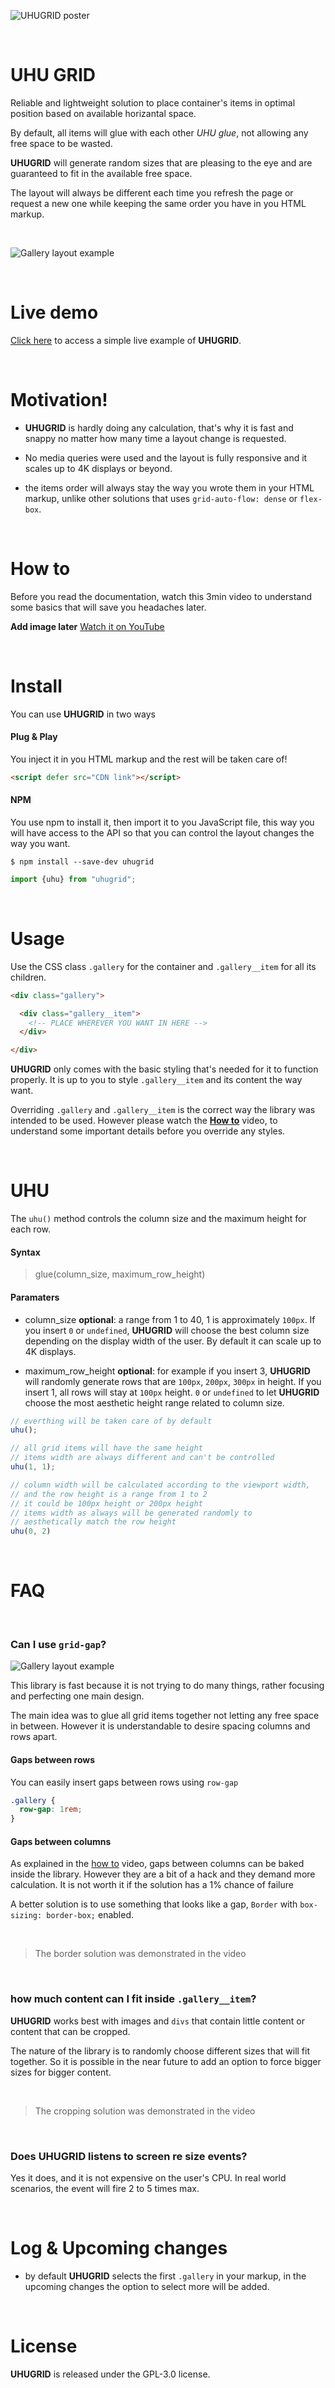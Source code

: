 ![UHUGRID poster](./imgs/uhu.png)

<br>


# UHU GRID
Reliable and lightweight solution to place container's
items in optimal position based on available horizantal space.

By default, all items will glue with each other *UHU glue*,
not allowing any free space to be wasted.

**UHUGRID** will generate random sizes that are pleasing to the eye
and are guaranteed to fit in the available free space.

The layout will always be different each time you refresh the page
or request a new one while keeping the same order you have
in you HTML markup.


<br>

![Gallery layout example](./imgs/1.jpg)

<br>

# Live demo
[Click here](https://cipherlogs.github.io/uhugrid/demo/)
to access a simple live example of **UHUGRID**.

<br>

# Motivation!

+ **UHUGRID** is hardly doing any calculation, that's why
  it is fast and snappy no matter how many time a layout change
  is requested.

+ No media queries were used and the layout is fully responsive
  and it scales up to 4K displays or beyond.

+ the items order will always stay the way you wrote them in your
  HTML markup, unlike other solutions that uses
  `grid-auto-flow: dense` or `flex-box`.


<br>

# How to
Before you read the documentation, watch this 3min video
to understand some basics that will save you headaches later.

**Add image later**
[Watch it on YouTube](https://youtube.com)


<br>

# Install
You can use **UHUGRID** in two ways

#### Plug & Play
You inject it in you HTML markup and the rest will be taken care of!

```HTML
<script defer src="CDN link"></script>
```

#### NPM
You use npm to install it, then import it to you JavaScript file,
this way you will have access to the API so that you can control
the layout changes the way you want.

```
$ npm install --save-dev uhugrid
```

```JavaScript
import {uhu} from "uhugrid";
```


<br>

# Usage
Use the CSS class `.gallery` for the container
and `.gallery__item` for all its children.


```HTML
<div class="gallery">

  <div class="gallery__item">
    <!-- PLACE WHEREVER YOU WANT IN HERE -->
  </div>

</div>
```

**UHUGRID** only comes with the basic styling that's needed for
it to function properly. It is up to you to style `.gallery__item`
and its content the way want.

Overriding `.gallery` and `.gallery__item` is the correct way
the library was intended to be used.
However please watch the [**How to**](#how-to) video, to understand
some important details before you override any styles.


<br>

# UHU

The `uhu()` method controls the column size and the maximum height
for each row.

#### Syntax

> glue(column_size, maximum_row_height)


#### Paramaters

+ column_size **optional**: a range from 1 to 40,
  1 is approximately `100px`. If you insert `0` or `undefined`,
  **UHUGRID** will choose the best column size depending on
  the display width of the user.
  By default it can scale up to 4K displays.

+ maximum_row_height **optional**: for example if you insert 3,
  **UHUGRID** will randomly generate rows that are
  `100px`, `200px`, `300px` in height.
  If you insert 1, all rows will stay at `100px` height.
  `0` or `undefined` to let **UHUGRID** choose the most
  aesthetic height range related to column size.
  


```JavaScript
// everthing will be taken care of by default
uhu();

// all grid items will have the same height
// items width are always different and can't be controlled
uhu(1, 1);

// column width will be calculated according to the viewport width,
// and the row height is a range from 1 to 2
// it could be 100px height or 200px height
// items width as always will be generated randomly to
// aesthetically match the row height
uhu(0, 2)
```


<br>

# FAQ

<br>

### Can I use `grid-gap`?

![Gallery layout example](./imgs/2.jpg)

This library is fast because it is not trying to do many things,
rather focusing and perfecting one main design.

The main idea was to glue all grid items together not letting any
free space in between. However it is understandable to desire
spacing columns and rows apart.

#### Gaps between rows
You can easily insert gaps between rows using `row-gap`

```css
.gallery {
  row-gap: 1rem;
}
```

#### Gaps between columns
As explained in the [how to](#how-to) video, gaps between columns
can be baked inside the library. However they are a bit of a hack
and they demand more calculation.
It is not worth it if the solution has a 1% chance of failure

A better solution is to use something that looks like a gap,
`Border` with `box-sizing: border-box;` enabled.

<br>

> The border solution was demonstrated in the video

<br>

### how much content can I fit inside `.gallery__item`?
**UHUGRID** works best with images and `divs` that contain little
content or content that can be cropped.

The nature of the library is to randomly choose different sizes
that will fit together. So it is possible in the near future
to add an option to force bigger sizes for bigger content.

<br>

> The cropping solution was demonstrated in the video

<br>

### Does UHUGRID listens to screen re size events?
Yes it does, and it is not expensive on the user's CPU.
In real world scenarios, the event will fire 2 to 5 times max.


<br>

# Log & Upcoming changes

+ by default **UHUGRID** selects the first `.gallery` in your
  markup, in the upcoming changes the option to select more will
  be added.


<br>

# License
**UHUGRID** is released under the GPL-3.0 license.

